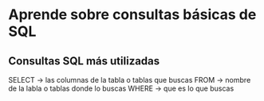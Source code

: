 # Aprende sobre consultas básicas de SQL

## Consultas SQL más utilizadas

SELECT -> las columnas de la tabla o tablas que buscas
FROM   -> nombre de la labla o tablas donde lo buscas
WHERE  -> que es lo que buscas
